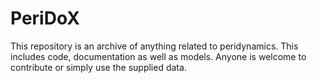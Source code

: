 # PeriDoX

This repository is an archive of anything related to peridynamics. This includes code, documentation as well as models. Anyone is welcome to contribute or simply use the supplied data.

